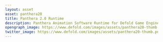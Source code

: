 ```yaml
---
layout: asset
asset: panthera20
title: Panthera 2.0 Runtime
description: Panthera Animation Software Runtime for Defold Game Engine
opengraph_image: https://www.defold.com/images/assets/panthera20-thumb.png
twitter_image: https://www.defold.com/images/assets/panthera20-thumb.png
---
```

